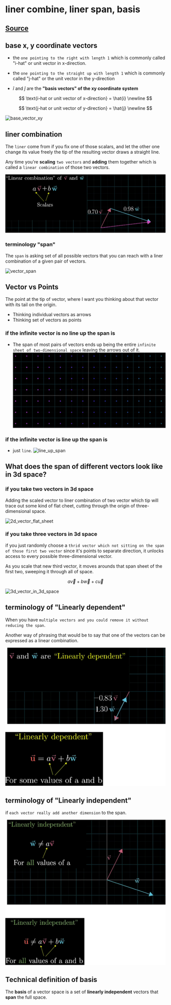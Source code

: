 # liner combine, liner span, basis

## [Source](https://www.youtube.com/watch?v=k7RM-ot2NWY&list=PLZHQObOWTQDPD3MizzM2xVFitgF8hE_ab&index=2&ab_channel=3Blue1Brown)

## base x, y coordinate vectors

- the `one pointing to the right with length 1` which is commonly called "i-hat" or unit vector in x-direction.

- the `one pointing to the straight up with length 1` which is commonly called "j-hat" or the unit vector in the y-direction

- $\hat{i}$ and  $\hat{j}$ are the **"basis vectors" of the xy coordinate system**

$$
\text{i-hat or unit vector of x-direction} = \hat{i} \newline
$$

$$
\text{j-hat or unit vector of y-direction} = \hat{j} \newline
$$

![base_vector_xy](base_x_y_vector.drawio.svg)

## liner combination

The `liner` come from if you fix one of those scalars, and let the other one change its value freely the tip of the resulting vector draws a straight line.

Any time you're **scaling** `two vectors` and **adding** them together which is called a `linear combination` of those two vectors.

![linear_combination](../asset//linear_combination.drawio.svg)

### terminology "span"

The `span` is asking set of all possible vectors that you can reach with a liner combination of a given pair of vectors.

![vector_span](vector_span.drawio.svg)

## Vector vs Points

The point at the tip of vector, where I want you thinking about that vector with its tail on the origin.

- Thinking individual vectors as arrows
- Thinking set of vectors as points

### if the infinite vector is no line up the span is

- The span of most pairs of vectors ends up being the entire `infinite sheet of two-dimensional space` leaving the arrows out of it.
![no_line_up_span](../asset//no_line_up_vector.drawio.svg)

### if the infinite vector is line up the span is

- just `line`.
![line_up_span](line_up_vector.drawio.svg)

## What does the span of different vectors look like in 3d space?

### if you take two vectors in 3d space

Adding the scaled vector to liner combination of two vector which tip will trace out some kind of flat cheet, cutting through the origin of three-dimensional space.

![2d_vector_flat_sheet](3d_2vector_flat_sheet.drawio.svg)

### if you take three vectors in 3d space

if you just randomly choose a `thrid vector which not sitting on the span of those first two vector` since it's points to separate direction, it unlocks access to every possible three-dimensional vector.

As you scale that new third vector, it moves arounds that span sheet of the first two, sweeping it through all of space.

$$
a\overrightarrow{v} + b\overrightarrow{w} + c\overrightarrow{u}
$$

![3d_vector_in_3d_space](3d_3vector.drawio.svg)

## terminology of "Linearly dependent"

When you have `multiple vectors and you could remove it without reducing the span`.

Another way of phrasing that would be to say that one of the vectors can be expressed as a linear combination.

![Linear_dependent](../asset//linear_dependent.drawio.svg)

## terminology of "Linearly independent"

if `each vector really add another dimension` to the span.

![Linear_independent](../asset//linear_indepenent.drawio.svg)

## Technical definition of basis

The **basis** of a vector space is a set of **linearly independent** vectors that **span** the full space.
